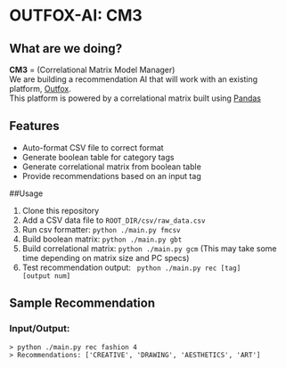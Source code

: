 # OUTFOX-AI: CM3 

## What are we doing?
**CM3** = (Correlational Matrix Model Manager)  
We are building a recommendation AI that will work with an existing platform, [Outfox](https://github.com/briangormanly/outfox).  
This platform is powered by a correlational matrix built using [Pandas](https://pandas.pydata.org/)  

## Features
- Auto-format CSV file to correct format
- Generate boolean table for category tags
- Generate correlational matrix from boolean table
- Provide recommendations based on an input tag

##Usage
1. Clone this repository
2. Add a CSV data file to <code>ROOT_DIR/csv/raw_data.csv</code>
3. Run csv formatter: <code>python ./main.py fmcsv</code>
4. Build boolean matrix: <code>python ./main.py gbt</code>
5. Build correlational matrix: <code>python ./main.py gcm</code> (This may take some time depending on matrix size and PC specs)
6. Test recommendation output: <code> python ./main.py rec [tag] [output num]</code>

## Sample Recommendation
### Input/Output:
```
> python ./main.py rec fashion 4
> Recommendations: ['CREATIVE', 'DRAWING', 'AESTHETICS', 'ART']
```
